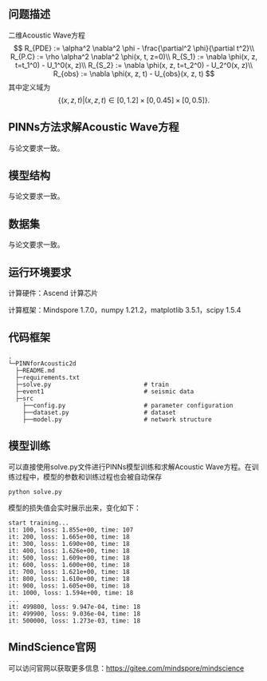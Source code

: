 ## 问题描述

二维Acoustic Wave方程
$$
R_{PDE} := \alpha^2 \nabla^2 \phi - \frac{\partial^2 \phi}{\partial t^2}\\
R_{P.C} := \rho \alpha^2 \nabla^2 \phi(x, t, z=0)\\
R_{S_1} := \nabla \phi(x, z, t=t_1^0) - U_1^0(x, z)\\
R_{S_2} := \nabla \phi(x, z, t=t_2^0) - U_2^0(x, z)\\
R_{obs} := \nabla \phi(x, z, t) - U_{obs}(x, z, t)
$$
其中定义域为
$$
\{(x, z, t) | (x, z, t) \in [0, 1.2]\times[0, 0.45]\times[0, 0.5]\}.
$$

## PINNs方法求解Acoustic Wave方程

与论文要求一致。

## 模型结构

与论文要求一致。

## 数据集

与论文要求一致。

## 运行环境要求

计算硬件：Ascend 计算芯片

计算框架：Mindspore 1.7.0，numpy 1.21.2，matplotlib 3.5.1，scipy 1.5.4



## 代码框架

```
.
└─PINNforAcoustic2d
  ├─README.md
  ├─requirements.txt
  ├─solve.py                          # train
  ├─event1                            # seismic data
  ├─src
    ├──config.py                      # parameter configuration
    ├──dataset.py                     # dataset
    ├──model.py                       # network structure

```

## 模型训练

可以直接使用solve.py文件进行PINNs模型训练和求解Acoustic Wave方程。在训练过程中，模型的参数和训练过程也会被自动保存

```
python solve.py
```

模型的损失值会实时展示出来，变化如下：

```
start training...
it: 100, loss: 1.855e+00, time: 107
it: 200, loss: 1.665e+00, time: 18
it: 300, loss: 1.690e+00, time: 18
it: 400, loss: 1.626e+00, time: 18
it: 500, loss: 1.609e+00, time: 18
it: 600, loss: 1.600e+00, time: 18
it: 700, loss: 1.621e+00, time: 18
it: 800, loss: 1.610e+00, time: 18
it: 900, loss: 1.605e+00, time: 18
it: 1000, loss: 1.594e+00, time: 18
...
it: 499800, loss: 9.947e-04, time: 18
it: 499900, loss: 9.036e-04, time: 18
it: 500000, loss: 1.273e-03, time: 18
```

## MindScience官网

可以访问官网以获取更多信息：https://gitee.com/mindspore/mindscience